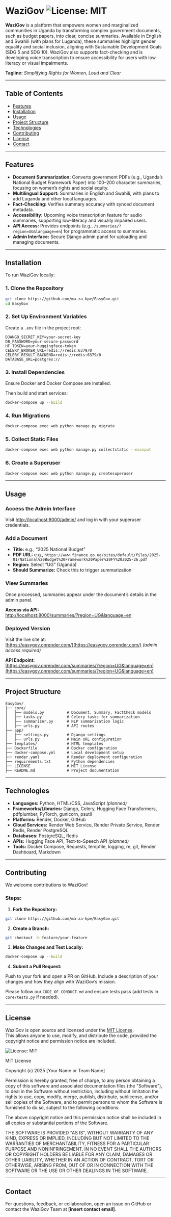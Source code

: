 # WaziGov ![License: MIT](https://img.shields.io/badge/License-MIT-yellow.svg)

**WaziGov** is a platform that empowers women and marginalized communities in Uganda by transforming complex government documents, such as budget papers, into clear, concise summaries. Available in English and Swahili (with plans for Luganda), these summaries highlight gender equality and social inclusion, aligning with Sustainable Development Goals (SDG 5 and SDG 10). WaziGov also supports fact-checking and is developing voice transcription to ensure accessibility for users with low literacy or visual impairments.

**Tagline:** *Simplifying Rights for Women, Loud and Clear*

---

## Table of Contents

- [Features](#features)
- [Installation](#installation)
- [Usage](#usage)
- [Project Structure](#project-structure)
- [Technologies](#technologies)
- [Contributing](#contributing)
- [License](#license)
- [Contact](#contact)

---

## Features

- **Document Summarization:** Converts government PDFs (e.g., Uganda’s National Budget Framework Paper) into 100–200 character summaries, focusing on women’s rights and social equity.
- **Multilingual Support:** Summaries in English and Swahili, with plans to add Luganda and other local languages.
- **Fact-Checking:** Verifies summary accuracy with synced document metadata.
- **Accessibility:** Upcoming voice transcription feature for audio summaries, supporting low-literacy and visually impaired users.
- **API Access:** Provides endpoints (e.g., `/summaries/?region=UG&language=en`) for programmatic access to summaries.
- **Admin Interface:** Secure Django admin panel for uploading and managing documents.

---

## Installation

To run WaziGov locally:

### 1. Clone the Repository

```bash
git clone https://github.com/ma-za-kpe/EasyGov.git
cd EasyGov
```

### 2. Set Up Environment Variables

Create a `.env` file in the project root:

```env
DJANGO_SECRET_KEY=your-secret-key
DB_PASSWORD=your-secure-password
HF_TOKEN=your-huggingface-token
CELERY_BROKER_URL=redis://redis:6379/0
CELERY_RESULT_BACKEND=redis://redis:6379/0
DATABASE_URL=postgres://
```

### 3. Install Dependencies

Ensure Docker and Docker Compose are installed.

Then build and start services:

```bash
docker-compose up --build
```

### 4. Run Migrations

```bash
docker-compose exec web python manage.py migrate
```

### 5. Collect Static Files

```bash
docker-compose exec web python manage.py collectstatic --noinput
```

### 6. Create a Superuser

```bash
docker-compose exec web python manage.py createsuperuser
```

---

## Usage

### Access the Admin Interface

Visit [http://localhost:8000/admin/](http://localhost:8000/admin/) and log in with your superuser credentials.

### Add a Document

- **Title:** e.g., “2025 National Budget”
- **PDF URL:** e.g., `https://www.finance.go.ug/sites/default/files/2025-01/National%20Budget%20Framework%20Paper%20FY%202025-26.pdf`
- **Region:** Select “UG” (Uganda)
- **Should Summarize:** Check this to trigger summarization

### View Summaries

Once processed, summaries appear under the document’s details in the admin panel.

**Access via API:**  
[http://localhost:8000/summaries/?region=UG&language=en](http://localhost:8000/summaries/?region=UG&language=en)

### Deployed Version

Visit the live site at:  
[https://easygov.onrender.com/](https://easygov.onrender.com/) *(admin access required)*

**API Endpoint:**  
[https://easygov.onrender.com/summaries/?region=UG&language=en](https://easygov.onrender.com/summaries/?region=UG&language=en)

---

## Project Structure

```
EasyGov/
├── core/
│   ├── models.py          # Document, Summary, FactCheck models
│   ├── tasks.py           # Celery tasks for summarization
│   ├── summarizer.py      # NLP summarization logic
│   ├── urls.py            # API routes
├── app/
│   ├── settings.py        # Django settings
│   ├── urls.py            # Main URL configuration
├── templates/             # HTML templates
├── Dockerfile             # Docker configuration
├── docker-compose.yml     # Local development setup
├── render.yaml            # Render deployment configuration
├── requirements.txt       # Python dependencies
├── LICENSE                # MIT License
├── README.md              # Project documentation
```

---

## Technologies

- **Languages:** Python, HTML/CSS, JavaScript *(planned)*
- **Frameworks/Libraries:** Django, Celery, Hugging Face Transformers, pdfplumber, PyTorch, gunicorn, psutil
- **Platforms:** Render, Docker, GitHub
- **Cloud Services:** Render Web Service, Render Private Service, Render Redis, Render PostgreSQL
- **Databases:** PostgreSQL, Redis
- **APIs:** Hugging Face API, Text-to-Speech API *(planned)*
- **Tools:** Docker Compose, Requests, tempfile, logging, re, git, Render Dashboard, Markdown

---

## Contributing

We welcome contributions to WaziGov!

### Steps:

1. **Fork the Repository:**

```bash
git clone https://github.com/ma-za-kpe/EasyGov.git
```

2. **Create a Branch:**

```bash
git checkout -b feature/your-feature
```

3. **Make Changes and Test Locally:**

```bash
docker-compose up --build
```

4. **Submit a Pull Request:**

Push to your fork and open a PR on GitHub. Include a description of your changes and how they align with WaziGov’s mission.

Please follow our `CODE_OF_CONDUCT.md` and ensure tests pass (add tests in `core/tests.py` if needed).

---

## License

WaziGov is open source and licensed under the [MIT License](LICENSE).  
This allows anyone to use, modify, and distribute the code, provided the copyright
notice and permission notice are included.

![License: MIT](https://img.shields.io/badge/License-MIT-yellow.svg)

MIT License

Copyright (c) 2025 [Your Name or Team Name]

Permission is hereby granted, free of charge, to any person obtaining a copy
of this software and associated documentation files (the "Software"), to deal
in the Software without restriction, including without limitation the rights
to use, copy, modify, merge, publish, distribute, sublicense, and/or sell
copies of the Software, and to permit persons to whom the Software is
furnished to do so, subject to the following conditions:

The above copyright notice and this permission notice shall be included in all
copies or substantial portions of the Software.

THE SOFTWARE IS PROVIDED "AS IS", WITHOUT WARRANTY OF ANY KIND, EXPRESS OR
IMPLIED, INCLUDING BUT NOT LIMITED TO THE WARRANTIES OF MERCHANTABILITY,
FITNESS FOR A PARTICULAR PURPOSE AND NONINFRINGEMENT. IN NO EVENT SHALL THE
AUTHORS OR COPYRIGHT HOLDERS BE LIABLE FOR ANY CLAIM, DAMAGES OR OTHER
LIABILITY, WHETHER IN AN ACTION OF CONTRACT, TORT OR OTHERWISE, ARISING FROM,
OUT OF OR IN CONNECTION WITH THE SOFTWARE OR THE USE OR OTHER DEALINGS IN THE
SOFTWARE.

---

## Contact

For questions, feedback, or collaboration, open an issue on GitHub or contact the WaziGov Team at **[insert contact email]**.